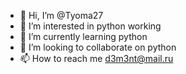 - 👋 Hi, I’m @Tyoma27
- 👀 I’m interested in python working
- 🌱 I’m currently learning python
- 💞️ I’m looking to collaborate on python
- 📫 How to reach me d3m3nt@mail.ru

<!---
Tyoma27/Tyoma27 is a ✨ special ✨ repository because its `README.md` (this file) appears on your GitHub profile.
You can click the Preview link to take a look at your changes.
--->
